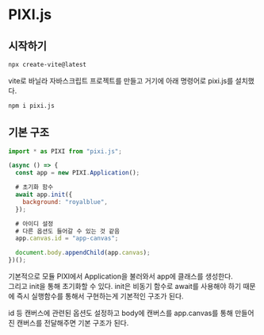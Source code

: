 # PIXI.js

## 시작하기

```bash
npx create-vite@latest
```

vite로 바닐라 자바스크립트 프로젝트를 만들고 거기에 아래 명령어로 pixi.js를 설치했다.

```bash
npm i pixi.js
```

## 기본 구조

```javascript
import * as PIXI from "pixi.js";

(async () => {
  const app = new PIXI.Application();

  # 초기화 함수
  await app.init({
    background: "royalblue",
  });

  # 아이디 설정
  # 다른 옵션도 들어갈 수 있는 것 같음
  app.canvas.id = "app-canvas";

  document.body.appendChild(app.canvas);
})();
```

기본적으로 모듈 PIXI에서 Application을 불러와서 app에 클래스를 생성한다.  
그리고 init을 통해 초기화할 수 있다. init은 비동기 함수로 await를 사용해야 하기 때문에 즉시 실행함수를 통해서 구현하는게 기본적인 구조가 된다.

id 등 캔버스에 관련된 옵션도 설정하고 body에 캔버스를 app.canvas를 통해 만들어진 캔버스를 전달해주면 기본 구조가 된다.
